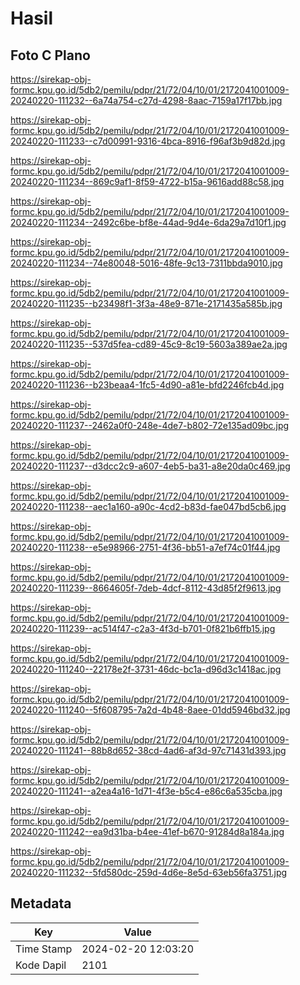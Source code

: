 # Hasil

## Foto C Plano

https://sirekap-obj-formc.kpu.go.id/5db2/pemilu/pdpr/21/72/04/10/01/2172041001009-20240220-111232--6a74a754-c27d-4298-8aac-7159a17f17bb.jpg

https://sirekap-obj-formc.kpu.go.id/5db2/pemilu/pdpr/21/72/04/10/01/2172041001009-20240220-111233--c7d00991-9316-4bca-8916-f96af3b9d82d.jpg

https://sirekap-obj-formc.kpu.go.id/5db2/pemilu/pdpr/21/72/04/10/01/2172041001009-20240220-111234--869c9af1-8f59-4722-b15a-9616add88c58.jpg

https://sirekap-obj-formc.kpu.go.id/5db2/pemilu/pdpr/21/72/04/10/01/2172041001009-20240220-111234--2492c6be-bf8e-44ad-9d4e-6da29a7d10f1.jpg

https://sirekap-obj-formc.kpu.go.id/5db2/pemilu/pdpr/21/72/04/10/01/2172041001009-20240220-111234--74e80048-5016-48fe-9c13-7311bbda9010.jpg

https://sirekap-obj-formc.kpu.go.id/5db2/pemilu/pdpr/21/72/04/10/01/2172041001009-20240220-111235--b23498f1-3f3a-48e9-871e-2171435a585b.jpg

https://sirekap-obj-formc.kpu.go.id/5db2/pemilu/pdpr/21/72/04/10/01/2172041001009-20240220-111235--537d5fea-cd89-45c9-8c19-5603a389ae2a.jpg

https://sirekap-obj-formc.kpu.go.id/5db2/pemilu/pdpr/21/72/04/10/01/2172041001009-20240220-111236--b23beaa4-1fc5-4d90-a81e-bfd2246fcb4d.jpg

https://sirekap-obj-formc.kpu.go.id/5db2/pemilu/pdpr/21/72/04/10/01/2172041001009-20240220-111237--2462a0f0-248e-4de7-b802-72e135ad09bc.jpg

https://sirekap-obj-formc.kpu.go.id/5db2/pemilu/pdpr/21/72/04/10/01/2172041001009-20240220-111237--d3dcc2c9-a607-4eb5-ba31-a8e20da0c469.jpg

https://sirekap-obj-formc.kpu.go.id/5db2/pemilu/pdpr/21/72/04/10/01/2172041001009-20240220-111238--aec1a160-a90c-4cd2-b83d-fae047bd5cb6.jpg

https://sirekap-obj-formc.kpu.go.id/5db2/pemilu/pdpr/21/72/04/10/01/2172041001009-20240220-111238--e5e98966-2751-4f36-bb51-a7ef74c01f44.jpg

https://sirekap-obj-formc.kpu.go.id/5db2/pemilu/pdpr/21/72/04/10/01/2172041001009-20240220-111239--8664605f-7deb-4dcf-8112-43d85f2f9613.jpg

https://sirekap-obj-formc.kpu.go.id/5db2/pemilu/pdpr/21/72/04/10/01/2172041001009-20240220-111239--ac514f47-c2a3-4f3d-b701-0f821b6ffb15.jpg

https://sirekap-obj-formc.kpu.go.id/5db2/pemilu/pdpr/21/72/04/10/01/2172041001009-20240220-111240--22178e2f-3731-46dc-bc1a-d96d3c1418ac.jpg

https://sirekap-obj-formc.kpu.go.id/5db2/pemilu/pdpr/21/72/04/10/01/2172041001009-20240220-111240--5f608795-7a2d-4b48-8aee-01dd5946bd32.jpg

https://sirekap-obj-formc.kpu.go.id/5db2/pemilu/pdpr/21/72/04/10/01/2172041001009-20240220-111241--88b8d652-38cd-4ad6-af3d-97c71431d393.jpg

https://sirekap-obj-formc.kpu.go.id/5db2/pemilu/pdpr/21/72/04/10/01/2172041001009-20240220-111241--a2ea4a16-1d71-4f3e-b5c4-e86c6a535cba.jpg

https://sirekap-obj-formc.kpu.go.id/5db2/pemilu/pdpr/21/72/04/10/01/2172041001009-20240220-111242--ea9d31ba-b4ee-41ef-b670-91284d8a184a.jpg

https://sirekap-obj-formc.kpu.go.id/5db2/pemilu/pdpr/21/72/04/10/01/2172041001009-20240220-111232--5fd580dc-259d-4d6e-8e5d-63eb56fa3751.jpg


## Metadata

| Key        | Value               |
| ---------- | ------------------- |
| Time Stamp | 2024-02-20 12:03:20 |
| Kode Dapil | 2101                |



